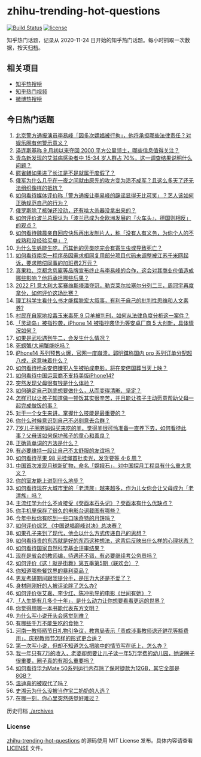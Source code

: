 # zhihu-trending-hot-questions

[![Build Status](https://github.com/justjavac/zhihu-trending-hot-questions/workflows/ci/badge.svg?branch=master)](https://github.com/justjavac/zhihu-trending-hot-questions/actions)
[![license](https://img.shields.io/github/license/justjavac/zhihu-trending-hot-questions)](https://github.com/justjavac/zhihu-trending-hot-questions/blob/master/LICENSE)

知乎热门话题，记录从 2020-11-24 日开始的知乎热门话题。每小时抓取一次数据，按天[归档](./archives)。

## 相关项目

- [知乎热搜榜](https://github.com/justjavac/zhihu-trending-top-search)
- [知乎热门视频](https://github.com/justjavac/zhihu-trending-hot-video)
- [微博热搜榜](https://github.com/justjavac/weibo-trending-hot-search)

## 今日热门话题

<!-- BEGIN -->
<!-- 最后更新时间 Mon Sep 12 2022 06:21:05 GMT+0800 (China Standard Time) -->

1. [北京警方通报演员李易峰「因多次嫖娼被行拘」，他将承担哪些法律责任？对娱乐圈有何警示意义？](https://www.zhihu.com/question/552955239)
1. [泽连斯基称 9 月初以来夺回 2000 平方公里领土，哪些信息值得关注？](https://www.zhihu.com/question/552911591)
1. [青岛新发现的艾滋病感染者中 15-34 岁人群占 70%，这一调查结果说明什么问题？](https://www.zhihu.com/question/552465680)
1. [鳄雀鳝如果进了长江是不是就属于度假了？](https://www.zhihu.com/question/550267687)
1. [俄军为什么几乎在一夜之间就由原先的攻方变为溃不成军？且这么多天了还无法组织像样的抵抗？](https://www.zhihu.com/question/552927699)
1. [如何看待媒体评价称「警方通报让李易峰的辟谣显得无比可笑」？艺人该如何正确规范自己的行为？](https://www.zhihu.com/question/552959153)
1. [俄罗斯除了核弹还没动，还有啥大杀器没拿出来的？](https://www.zhihu.com/question/528041805)
1. [如何评价波兰总理认为「波兰已成为全欧洲发展的『火车头』，德国则相反」的观点？](https://www.zhihu.com/question/552894501)
1. [如何看待魏晨亲自回应快乐再出发制片人，称「没有人有义务，为你个人的不成熟和没经验买单」？](https://www.zhihu.com/question/552914141)
1. [为什么生蚝能生吃，而其他的贝类吃完会有寄生虫或导致死亡？](https://www.zhihu.com/question/30932704)
1. [如何看待南京一程序员因需求相同复用部分项目代码未调整被江苏千米网起诉，要求赔偿同事的加班费2万元？](https://www.zhihu.com/question/552316518)
1. [真果粒、京都念慈庵等品牌宣布终止与李易峰的合作，这会对其商业价值造成哪些影响？他将承担哪些后果？](https://www.zhihu.com/question/552957890)
1. [2022 F1 意大利大奖赛维斯塔潘夺冠，勒克莱尔拉塞尔分列二三，周冠宇再度拿分，如何评价这场比赛？](https://www.zhihu.com/question/553002847)
1. [理工科学生看什么书才能摆脱宏大叙事，有利于自己的批判性思维和人文素养?](https://www.zhihu.com/question/530106529)
1. [村民在自家地投毒玉米毒死 9 只羊被判刑，如何从法律角度分析这一案件？](https://www.zhihu.com/question/552736460)
1. [「灵动岛」被指抄袭，iPhone 14 被指抄袭华为等安卓厂商 5 大创新，具体情况如何？](https://www.zhihu.com/question/552895022)
1. [如果是武松遇到牛二，会发生什么情况？](https://www.zhihu.com/question/544092165)
1. [死螃蟹/大闸蟹能吃吗？](https://www.zhihu.com/question/294330296)
1. [iPhone14 系列预售火爆，官网一度崩溃，郭明錤称国内 pro 系列订单分配超八成，这意味着什么？](https://www.zhihu.com/question/552712878)
1. [如何看待枪杀安倍嫌犯人生被拍成电影，将在安倍国葬当天上映？](https://www.zhihu.com/question/552752249)
1. [如何看待中国运营商不支持美版iPhone14?](https://www.zhihu.com/question/552477455)
1. [突然发现父母很有钱是什么体验？](https://www.zhihu.com/question/352137902)
1. [如何确定自己到底想要做什么，从而变得清晰、坚定？](https://www.zhihu.com/question/552088348)
1. [怎样可以让孩子知道做一顿饭其实很辛苦，并且能让孩子主动愿意帮助父母一起完成做饭的事？](https://www.zhihu.com/question/551873208)
1. [对于一个女生来讲，掌握什么技能是最重要的？](https://www.zhihu.com/question/551842769)
1. [你什么时候意识到自己不必刻意去合群？](https://www.zhihu.com/question/552516976)
1. [7岁儿子圈养妈妈买来吃的羊，觉得羊很可怜准备一直养下去，如何看待此事？父母该如何保护孩子的童心和善良？](https://www.zhihu.com/question/552362959)
1. [正确背单词的方法是什么？](https://www.zhihu.com/question/24113539)
1. [有必要维持一段让自己𣎴太舒服的友谊吗？](https://www.zhihu.com/question/543608032)
1. [如何看待苹果 98 元挂绳首批卖光，发货要等 4-6 周？](https://www.zhihu.com/question/552902429)
1. [中国首次发现月球新矿物，命名「嫦娥石」，对中国探月工程具有什么重大意义？](https://www.zhihu.com/question/552540465)
1. [你的室友能上进到什么地步？](https://www.zhihu.com/question/279532105)
1. [如何看待现在大城市里的「老漂族」越来越多，作为儿女你会让父母成为「老漂族」吗？](https://www.zhihu.com/question/552801596)
1. [主流红学为什么不肯接受《癸酉本石头记》？癸酉本有什么优缺点？](https://www.zhihu.com/question/496095431)
1. [你手机里保存了很久的电影台词截图有哪些？](https://www.zhihu.com/question/326412127)
1. [今年中秋你有吃到一些口味奇特的月饼吗？](https://www.zhihu.com/question/550563409)
1. [如何评价综艺 《中国说唱巅峰对决》总决赛？](https://www.zhihu.com/question/552709133)
1. [如果孔子来到了现代，他会以什么方式传递自己的思想？](https://www.zhihu.com/question/552689630)
1. [如何看待贵的东西就是好的东西这种想法，这背后反映出什么样的心理状态？](https://www.zhihu.com/question/552756375)
1. [如何看待国家自然科学基金评审结果？](https://www.zhihu.com/question/552418988)
1. [现在是省会的教师编，待遇还不错，有必要继续考公务员吗？](https://www.zhihu.com/question/550120380)
1. [如何评价《这！就是街舞》第五季第5期（联欢会）？](https://www.zhihu.com/question/552705478)
1. [你知道哪些餐饮界的暴利菜品？](https://www.zhihu.com/question/430100068)
1. [男友考研期间跟我提分手，是压力大还是不爱了？](https://www.zhihu.com/question/550835132)
1. [身材刚刚好的人被评论胖了怎么办?](https://www.zhihu.com/question/410237596)
1. [如何评价张艾嘉、李少红、陈冲执导的电影《世间有她》？](https://www.zhihu.com/question/550326681)
1. [「人生能有几多个十年」，是什么动力让你想要看看更远的世界？](https://www.zhihu.com/question/552585610)
1. [你觉得用哪一本书能代表东方文明？](https://www.zhihu.com/question/552272683)
1. [为什么写小说开头会感觉到难？](https://www.zhihu.com/question/306865761)
1. [有哪些千万不能生吃的食物？](https://www.zhihu.com/question/530607793)
1. [河南一教师晒节日礼物引争议，教育局表示「责成涉事教师退还鲜花等额费用」，庆祝教师节怎样的形式更合适？](https://www.zhihu.com/question/552892098)
1. [第一次写小说，但却不知道怎么把脑中的情节写在纸上，怎么办？](https://www.zhihu.com/question/267311813)
1. [我一年只有7万的收入，老婆却想要让儿子读一年5万学费的幼儿园，她说圈子很重要，圈子真的有那么重要吗？](https://www.zhihu.com/question/394245131)
1. [如何看待华为Mate 50系列运行内存除了保时捷款为12GB，其它全部是8GB？](https://www.zhihu.com/question/552102588)
1. [温迪真的被取代了吗？](https://www.zhihu.com/question/516117674)
1. [史湘云为什么没被当作宝二奶奶的人选？](https://www.zhihu.com/question/24265415)
1. [在哪一刻，你心里突然感觉好难过？](https://www.zhihu.com/question/65259752)

<!-- END -->

历史归档 [./archives](./archives)

### License

[zhihu-trending-hot-questions](https://github.com/justjavac/zhihu-trending-hot-questions)
的源码使用 MIT License 发布。具体内容请查看 [LICENSE](./LICENSE) 文件。
